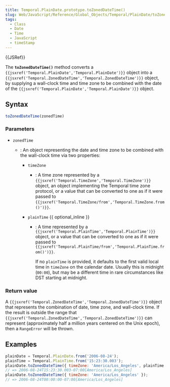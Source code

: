 ```yaml
---
title: Temporal.PlainDate.prototype.toZonedDateTime()
slug: Web/JavaScript/Reference/Global_Objects/Temporal/PlainDate/toZonedDateTime
tags:
  - Class
  - Date
  - Time
  - JavaScript
  - timeStamp
---
```

{{JSRef}}

<p class="summary"><span class="seoSummary">The <strong><code>toZonedDateTime()</code></strong> method converts a <code>{{jsxref('Temporal.PlainDate','Temporal.PlainDate')}}</code> object into a <code>{{jsxref('Temporal.ZonedDateTime','Temporal.ZonedDateTime')}}</code> object, by supplying a wall-clock time and time zone to be combined with the date of the <code>{{jsxref('Temporal.PlainDate','Temporal.PlainDate')}}</code> object.</span></p>

## Syntax

```js
toZonedDateTime(zonedTime)
```

### Parameters

- `zonedTime`

  - : An object representing the date and time zone to be combined with the
    wall-clock time via two properties:

    - `timeZone`
      - : A time zone represented by a
        `{{jsxref('Temporal.TimeZone','Temporal.TimeZone')}}`
        object, an object implementing the Temporal time zone protocol, or a
        value that can be converted to one as if it were passed to
        `{{jsxref('Temporal.TimeZone/from','Temporal.TimeZone.from()')}}`.
    - `plainTime` {{ optional_inline }}

      - : A time represented by a
        `{{jsxref('Temporal.PlainTime','Temporal.PlainTime')}}`
        object, or a value that can be converted to one as if it were passed to
        `{{jsxref('Temporal.PlainTime/from','Temporal.PlainTime.from()')}}`.

        If no `plainTime` is provided, it defaults to the first valid local time
        in `timeZone` on the calendar date. Usually this is midnight (`00:00`),
        but may be a different time in rare circumstances like DST starting at
        midnight.

### Return value

A
`{{jsxref('Temporal.ZonedDateTime','Temporal.ZonedDateTime')}}`
object that represents the combination of date, time zone, and wall-clock time.
If the result is outside the range that
`{{jsxref('Temporal.ZonedDateTime','Temporal.ZonedDateTime')}}`
can represent (approximately half a million years centered on the Unix epoch),
then a `RangeError` will be thrown.

## Examples

```js
plainDate = Temporal.PlainDate.from('2006-08-24');
plainTime = Temporal.PlainTime.from('15:23:30.003');
plainDate.toZonedDateTime({ timeZone: 'America/Los_Angeles', plainTime });
// => 2006-08-24T15:23:30.003-07:00[America/Los_Angeles]
plainDate.toZonedDateTime({ timeZone: 'America/Los_Angeles' });
// => 2006-08-24T00:00:00-07:00[America/Los_Angeles]
```
